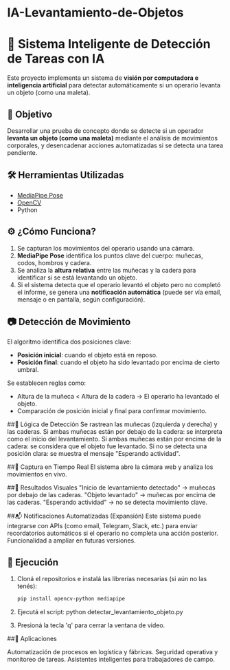 # IA-Levantamiento-de-Objetos

# 🔔 Sistema Inteligente de Detección de Tareas con IA

Este proyecto implementa un sistema de **visión por computadora e inteligencia artificial** para detectar automáticamente si un operario levanta un objeto (como una maleta).

## 🎯 Objetivo

Desarrollar una prueba de concepto donde se detecte si un operador **levanta un objeto (como una maleta)** mediante el análisis de movimientos corporales, y desencadenar acciones automatizadas si se detecta una tarea pendiente.

## 🛠 Herramientas Utilizadas

- [MediaPipe Pose](https://google.github.io/mediapipe/solutions/pose)
- [OpenCV](https://opencv.org/)
- Python

## ⚙️ ¿Cómo Funciona?

1. Se capturan los movimientos del operario usando una cámara.
2. **MediaPipe Pose** identifica los puntos clave del cuerpo: muñecas, codos, hombros y cadera.
3. Se analiza la **altura relativa** entre las muñecas y la cadera para identificar si se está levantando un objeto.
4. Si el sistema detecta que el operario levantó el objeto pero no completó el informe, se genera una **notificación automática** (puede ser vía email, mensaje o en pantalla, según configuración).

## 📷 Detección de Movimiento

El algoritmo identifica dos posiciones clave:

- **Posición inicial**: cuando el objeto está en reposo.
- **Posición final**: cuando el objeto ha sido levantado por encima de cierto umbral.

Se establecen reglas como:
- Altura de la muñeca < Altura de la cadera → El operario ha levantado el objeto.
- Comparación de posición inicial y final para confirmar movimiento.

##🧠 Lógica de Detección
Se rastrean las muñecas (izquierda y derecha) y las caderas.
Si ambas muñecas están por debajo de la cadera: se interpreta como el inicio del levantamiento.
Si ambas muñecas están por encima de la cadera: se considera que el objeto fue levantado.
Si no se detecta una posición clara: se muestra el mensaje "Esperando actividad".

##🎥 Captura en Tiempo Real
El sistema abre la cámara web y analiza los movimientos en vivo.

##📌 Resultados Visuales
"Inicio de levantamiento detectado" → muñecas por debajo de las caderas.
"Objeto levantado" → muñecas por encima de las caderas.
"Esperando actividad" → no se detecta movimiento clave.

##📬 Notificaciones Automatizadas (Expansión)
Este sistema puede integrarse con APIs (como email, Telegram, Slack, etc.) para enviar recordatorios automáticos si el operario no completa una acción posterior. Funcionalidad a ampliar en futuras versiones.

## 🚀 Ejecución

1. Cloná el repositorios e instalá las librerías necesarias (si aún no las tenés):
   ```bash
   pip install opencv-python mediapipe

2. Ejecutá el script:
python detectar_levantamiento_objeto.py

3. Presioná la tecla 'q' para cerrar la ventana de video.


##🧠 Aplicaciones

Automatización de procesos en logística y fábricas.
Seguridad operativa y monitoreo de tareas.
Asistentes inteligentes para trabajadores de campo.
